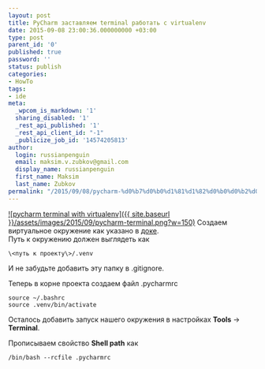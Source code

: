 ```yaml
---
layout: post
title: PyCharm заставляем terminal работать с virtualenv
date: 2015-09-08 23:00:36.000000000 +03:00
type: post
parent_id: '0'
published: true
password: ''
status: publish
categories:
- HowTo
tags:
- ide
meta:
  _wpcom_is_markdown: '1'
  sharing_disabled: '1'
  _rest_api_published: '1'
  _rest_api_client_id: "-1"
  _publicize_job_id: '14574205813'
author:
  login: russianpenguin
  email: maksim.v.zubkov@gmail.com
  display_name: russianpenguin
  first_name: Maksim
  last_name: Zubkov
permalink: "/2015/09/08/pycharm-%d0%b7%d0%b0%d1%81%d1%82%d0%b0%d0%b2%d0%bb%d1%8f%d0%b5%d0%bc-terminal-%d1%80%d0%b0%d0%b1%d0%be%d1%82%d0%b0%d1%82%d1%8c-%d1%81-virtualenv/"
---
```

[![pycharm terminal with virtualenv]({{ site.baseurl }}/assets/images/2015/09/pycharm-terminal.png?w=150)](https://russianpenguin.files.wordpress.com/2015/09/pycharm-terminal.png) Создаем виртуальное окружение как указано в [доке](https://www.jetbrains.com/pycharm/help/creating-virtual-environment.html).  
Путь к окружению должен выглядеть как  
```
\<путь к проекту\>/.venv
```

И не забудьте добавить эту папку в .gitignore.

Теперь в корне проекта создаем файл .pycharmrc

```
source ~/.bashrc  
source .venv/bin/activate
```

Осталось добавить запуск нашего окружения в настройках **Tools** -\> **Terminal**.

Прописываем свойство **Shell path** как

```
/bin/bash --rcfile .pycharmrc
```

